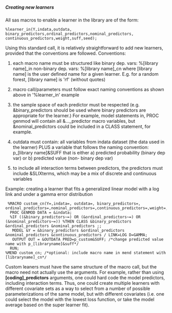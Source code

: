 ##### Creating new learners
All sas macros to enable a learner in the library are of the form:

    %learner_in(Y,indata,outdata, binary_predictors,ordinal_predictors,nominal_predictors,
    continuous_predictors,weight,suff,seed);

 Using this standard call, it is relatively straightforward to add new learners, provided that the conventions are followed.
Conventions:

1. each macro name must be structured like binary dep. vars:     %[library name]\_in  non-binary dep. vars: %[library name]\_cn where [library name] is the user defined name for a given learner. E.g. for a  random forest, [library name] is 'rf' (without quotes)

2. macro call/parameters must follow exact naming conventions as shown above in '%learner_in' example

3. the sample space of each predictor must be respected (e.g. &binary_predictors should be used where binary predictors are appropriate for the learner.) For example,  model statements in, PROC genmod will contain all &..._predictor macro variables, but  &nominal_predictors could be included in a CLASS statement, for example.

4. outdata must contain: all variables from indata dataset (the data used in the learner) PLUS a variable that follows the naming convention: p_[library name]&SUFF that is either a) predicted probability (binary dep var) or b) predicted value (non- binary dep var)

5. to include all interaction terms between predictors, the predictors must include  &SLIXterms, which may be a mix of discrete and continuous variables

Example: creating a learner that fits a generalized linear model with a log link and under a gamma error distribution

     %MACRO custom_cn(Y=,indata=, outdata=, binary_predictors=, ordinal_predictors=,nominal_predictors=,continuous_predictors=,weight=,suff=,seed=);  
      PROC GENMOD DATA = &indata;
      %IF ((&binary_predictors~=) OR (&ordinal_predictors~=) OR (&nominal_predictors~=)) %THEN CLASS &binary_predictors &ordinal_predictors &nominal_predictors ;;
       MODEL &Y = &binary_predictors &ordinal_predictors &nominal_predictors &continuous_predictors / LINK=LOG D=GAMMA;
       OUTPUT OUT = &OUTDATA PRED=p_custom&SUFF; /*change predicted value name with p_[libraryname]&suff*/
      RUN;
    %MEND custom_cn; /*optional: include macro name in mend statement with [libraryname]_cn*/

Custom leaners must have the same structure of the macro call, but the macro need not actually use the arguments. For example, rather than using **[coding]_predictors** arguments, one could hard code the model predictors, including interaction terms. Thus, one could create multiple learners with different covariate sets as a way to select from a number of possible parameterizations of the same model, but with different covariates (i.e. one could select the model with the lowest loss function, or take the model average based on the super learner fit).


